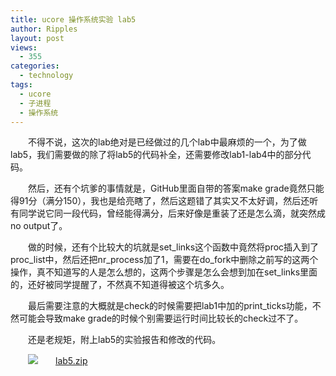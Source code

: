 ```yaml
---
title: ucore 操作系统实验 lab5
author: Ripples
layout: post
views:
  - 355
categories:
  - technology
tags:
  - ucore
  - 子进程
  - 操作系统
---
```

<p style="text-indent: 2em;">
  不得不说，这次的lab绝对是已经做过的几个lab中最麻烦的一个，为了做lab5，我们需要做的除了将lab5的代码补全，还需要修改lab1-lab4中的部分代码。
</p>

<p style="text-indent: 2em;">
  然后，还有个坑爹的事情就是，GitHub里面自带的答案make grade竟然只能得91分（满分150），我也是给亮瞎了，然后这题错了其实又不太好调，然后还听有同学说它同一段代码，曾经能得满分，后来好像是重装了还是怎么滴，就突然成no output了。
</p>

<!--more-->

<p style="text-indent: 2em;">
  做的时候，还有个比较大的坑就是set_links这个函数中竟然将proc插入到了proc_list中，然后还把nr_process加了1，需要在do_fork中删除之前写的这两个操作，真不知道写的人是怎么想的，这两个步骤是怎么会想到加在set_links里面的，还好被同学提醒了，不然真不知道得被这个坑多久。
</p>

<p style="text-indent: 2em;">
  最后需要注意的大概就是check的时候需要把lab1中加的print_ticks功能，不然可能会导致make grade的时候个别需要运行时间比较长的check过不了。
</p>

<p style="text-indent: 2em;">
  还是老规矩，附上lab5的实验报告和修改的代码。
</p>

<p style="line-height: 16px; text-indent: 2em;">
  <img src="http://geekjayvic.sinaapp.com/wp-content/plugins/wp-ueditor2/ueditor/dialogs/attachment/fileTypeImages/icon_rar.gif" /><a href="http://geekjayvic-wordpress.stor.sinaapp.com/uploads/2014/12/lab51.zip">lab5.zip</a>
</p>
